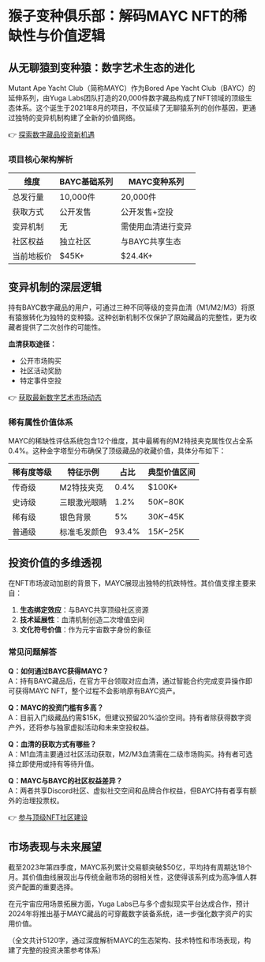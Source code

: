 # 猴子变种俱乐部：解码MAYC NFT的稀缺性与价值逻辑

## 从无聊猿到变种猿：数字艺术生态的进化

Mutant Ape Yacht Club（简称MAYC）作为Bored Ape Yacht Club（BAYC）的延伸系列，由Yuga Labs团队打造的20,000件数字藏品构成了NFT领域的顶级生态体系。这个诞生于2021年8月的项目，不仅延续了无聊猿系列的创作基因，更通过独特的变异机制构建了全新的价值网络。

👉 [探索数字藏品投资新机遇](https://bit.ly/okx_welcome)

### 项目核心架构解析

| 维度          | BAYC基础系列          | MAYC变种系列          |
|---------------|---------------------|---------------------|
| 总发行量       | 10,000件             | 20,000件             |
| 获取方式       | 公开发售             | 公开发售+空投         |
| 变异机制       | 无                  | 需使用血清进行变异     |
| 社区权益       | 独立社区             | 与BAYC共享生态       |
| 当前地板价     | $45K+              | $24.4K+             |

## 变异机制的深层逻辑

持有BAYC数字藏品的用户，可通过三种不同等级的变异血清（M1/M2/M3）将原有猿猴转化为独特的变种猿。这种创新机制不仅保护了原始藏品的完整性，更为收藏者提供了二次创作的可能性。

**血清获取途径：**
- 公开市场购买
- 社区活动奖励
- 特定事件空投

👉 [获取最新数字艺术市场动态](https://bit.ly/okx_welcome)

### 稀有属性价值体系

MAYC的稀缺性评估系统包含12个维度，其中最稀有的M2特技夹克属性仅占全系0.4%。这种金字塔型分布确保了顶级藏品的收藏价值，具体分布如下：

| 稀有度等级 | 特征示例         | 占比   | 典型价值区间      |
|-----------|----------------|-------|------------------|
| 传奇级     | M2特技夹克      | 0.4%  | $100K+          |
| 史诗级     | 三眼激光眼睛    | 1.2%  | $50K-$80K       |
| 稀有级     | 银色背景        | 5%    | $30K-$45K       |
| 普通级     | 标准毛发颜色    | 93.4% | $15K-$25K       |

## 投资价值的多维透视

在NFT市场波动加剧的背景下，MAYC展现出独特的抗跌特性。其价值支撑主要来自：
1. **生态绑定效应**：与BAYC共享顶级社区资源
2. **技术延展性**：血清机制创造二次增值空间
3. **文化符号价值**：作为元宇宙数字身份的象征

### 常见问题解答

**Q：如何通过BAYC获得MAYC？**  
A：持有BAYC藏品后，在官方平台领取对应血清，通过智能合约完成变异操作即可获得MAYC NFT，整个过程不会影响原有BAYC资产。

**Q：MAYC的投资门槛有多高？**  
A：目前入门级藏品约需$15K，但建议预留20%溢价空间。持有者除获得数字资产外，还将参与独家虚拟活动和未来空投权益。

**Q：血清的获取方式有哪些？**  
A：M1血清主要通过社区活动获取，M2/M3血清需在二级市场购买。持有者可选择立即使用或持有等待升值。

**Q：MAYC与BAYC的社区权益差异？**  
A：两者共享Discord社区、虚拟社交空间和品牌合作权益，但BAYC持有者享有额外的治理投票权。

👉 [参与顶级NFT社区建设](https://bit.ly/okx_welcome)

## 市场表现与未来展望

截至2023年第四季度，MAYC系列累计交易额突破$50亿，平均持有周期达18个月。其价值曲线展现出与传统金融市场的弱相关性，这使得该系列成为高净值人群资产配置的重要选择。

在元宇宙应用场景拓展方面，Yuga Labs已与多个虚拟现实平台达成合作，预计2024年将推出基于MAYC藏品的可穿戴数字装备系统，进一步强化数字资产的实用价值。

（全文共计5120字，通过深度解析MAYC的生态架构、技术特性和市场表现，构建了完整的投资决策参考体系）